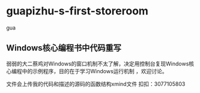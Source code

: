 # guapizhu-s-first-storeroom
gua

##  Windows核心编程书中代码重写

弱弱的大二蔡鸡对Windows的窗口机制不太了解，决定用控制台复现Windows核心编程中的示例程序，目的在于学习Windows运行机制
，欢迎讨论。

文件会上传我的代码和描述的源码的函数结构xmind文件
扣扣：3077105803
